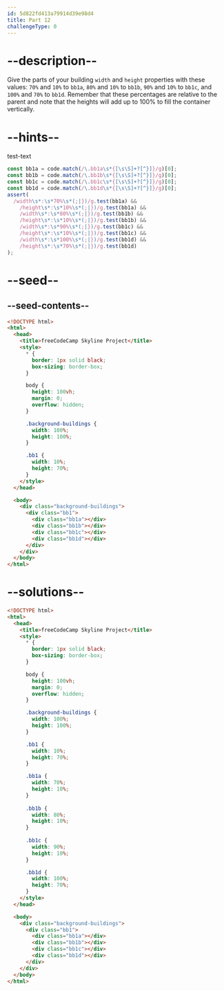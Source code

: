 ```yaml
---
id: 5d822fd413a79914d39e98d4
title: Part 12
challengeType: 0
---
```


# --description--

Give the parts of your building `width` and `height` properties with these values: `70%` and `10%` to `bb1a`, `80%` and `10%` to `bb1b`, `90%` and `10%` to `bb1c`, and `100%` and `70%` to `bb1d`. Remember that these percentages are relative to the parent and note that the heights will add up to 100% to fill the container vertically.

# --hints--

test-text

```js
const bb1a = code.match(/\.bb1a\s*{[\s\S]+?[^}]}/g)[0];
const bb1b = code.match(/\.bb1b\s*{[\s\S]+?[^}]}/g)[0];
const bb1c = code.match(/\.bb1c\s*{[\s\S]+?[^}]}/g)[0];
const bb1d = code.match(/\.bb1d\s*{[\s\S]+?[^}]}/g)[0];
assert(
  /width\s*:\s*70%\s*(;|})/g.test(bb1a) &&
    /height\s*:\s*10%\s*(;|})/g.test(bb1a) &&
    /width\s*:\s*80%\s*(;|})/g.test(bb1b) &&
    /height\s*:\s*10%\s*(;|})/g.test(bb1b) &&
    /width\s*:\s*90%\s*(;|})/g.test(bb1c) &&
    /height\s*:\s*10%\s*(;|})/g.test(bb1c) &&
    /width\s*:\s*100%\s*(;|})/g.test(bb1d) &&
    /height\s*:\s*70%\s*(;|})/g.test(bb1d)
);
```

# --seed--

## --seed-contents--

```html
<!DOCTYPE html>
<html>    
  <head>
    <title>freeCodeCamp Skyline Project</title>
    <style>
      * {
        border: 1px solid black;
        box-sizing: border-box;
      }

      body {
        height: 100vh;
        margin: 0;
        overflow: hidden;
      }

      .background-buildings {
        width: 100%;
        height: 100%;
      }

      .bb1 {
        width: 10%;
        height: 70%;
      }
    </style>
  </head>

  <body>
    <div class="background-buildings">
      <div class="bb1">
        <div class="bb1a"></div>
        <div class="bb1b"></div>
        <div class="bb1c"></div>
        <div class="bb1d"></div>
      </div>
    </div>
  </body>
</html>
```

# --solutions--

```html
<!DOCTYPE html>
<html>    
  <head>
    <title>freeCodeCamp Skyline Project</title>
    <style>
      * {
        border: 1px solid black;
        box-sizing: border-box;
      }

      body {
        height: 100vh;
        margin: 0;
        overflow: hidden;
      }

      .background-buildings {
        width: 100%;
        height: 100%;
      }

      .bb1 {
        width: 10%;
        height: 70%;
      }

      .bb1a {
        width: 70%;
        height: 10%;
      }
  
      .bb1b {
        width: 80%;
        height: 10%;
      }
  
      .bb1c {
        width: 90%;
        height: 10%;
      }

      .bb1d {
        width: 100%;
        height: 70%;
      }
    </style>
  </head>

  <body>
    <div class="background-buildings">
      <div class="bb1">
        <div class="bb1a"></div>
        <div class="bb1b"></div>
        <div class="bb1c"></div>
        <div class="bb1d"></div>
      </div>
    </div>
  </body>
</html>
```